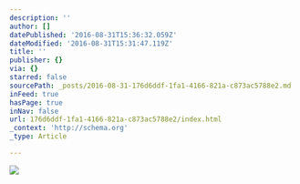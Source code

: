 ```yaml
---
description: ''
author: []
datePublished: '2016-08-31T15:36:32.059Z'
dateModified: '2016-08-31T15:31:47.119Z'
title: ''
publisher: {}
via: {}
starred: false
sourcePath: _posts/2016-08-31-176d6ddf-1fa1-4166-821a-c873ac5788e2.md
inFeed: true
hasPage: true
inNav: false
url: 176d6ddf-1fa1-4166-821a-c873ac5788e2/index.html
_context: 'http://schema.org'
_type: Article

---
```

![](https://the-grid-user-content.s3-us-west-2.amazonaws.com/92bee820-45f8-4408-90b3-c2c54d27c950.jpg)